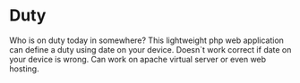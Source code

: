 # Duty
Who is on duty today in somewhere? This lightweight php web application can define a duty using date on your device.
Doesn`t work correct if date on your device is wrong.
Can work on apache virtual server or even web hosting.
